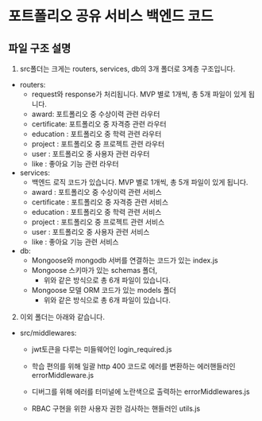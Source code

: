 # 포트폴리오 공유 서비스 백엔드 코드


## 파일 구조 설명

1. src폴더는 크게는 routers, services, db의 3개 폴더로 3계층 구조입니다.

- routers:
  - request와 response가 처리됩니다. MVP 별로 1개씩, 총 5개 파일이 있게 됩니다.
  - award: 포트폴리오 중 수상이력 관련 라우터
  - certificate: 포트폴리오 중 자격증 관련 라우터
  - education : 포트폴리오 중 학력 관련 라우터
  - project : 포트폴리오 중 프로젝트 관련 라우터 
  - user : 포트폴리오 중 사용자 관련 라우터
  - like : 좋아요 기능 관련 라우터
- services:
  - 백엔드 로직 코드가 있습니다. MVP 별로 1개씩, 총 5개 파일이 있게 됩니다.
  - award : 포트폴리오 중 수상이력 관련 서비스
  - certificate : 포트폴리오 중 자격증 관련 서비스
  - education : 포트폴리오 중 학력 관련 서비스
  - project : 포트폴리오 중 프로젝트 관련 서비스 
  - user : 포트폴리오 중 사용자 관련 서비스
  - like : 좋아요 기능 관련 서비스
- db:
  - Mongoose와 mongodb 서버를 연결하는 코드가 있는 index.js
  - Mongoose 스키마가 있는 schemas 폴더,
    - 위와 같은 방식으로 총 6개 파일이 있습니다.
  - Mongoose 모델 ORM 코드가 있는 models 폴더
    - 위와 같은 방식으로 총 6개 파일이 있습니다.
2. 이외 폴더는 아래와 같습니다.

- src/middlewares:
  - jwt토큰을 다루는 미들웨어인 login_required.js
  - 학습 편의를 위해 일괄 http 400 코드로 에러를 변환하는 에러핸들러인 errorMiddleware.js

  - 디버그를 위해 에러를 터미널에 노란색으로 출력하는 errorMiddlewares.js
  
  - RBAC 구현을 위한 사용자 권한 검사하는 핸들러인 utils.js
